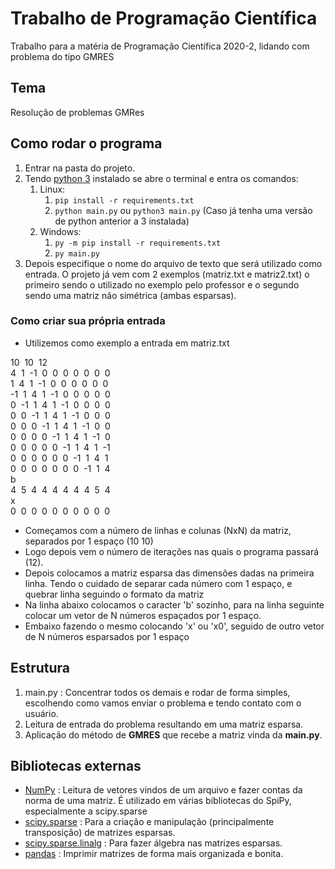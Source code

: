 # Trabalho de Programação Científica

Trabalho para a matéria de Programação Científica 2020-2, lidando com problema do tipo GMRES

## Tema

Resolução de problemas GMRes

## Como rodar o programa

1. Entrar na pasta do projeto.
2. Tendo [python 3](https://www.python.org/downloads/) instalado se abre o terminal e entra os comandos:
   1. Linux:
      1. `pip install -r requirements.txt`
      2. `python main.py` ou `python3 main.py` (Caso já tenha uma versão de python anterior a 3 instalada)
   2. Windows:
      1. `py -m pip install -r requirements.txt`
      2. `py main.py`
3. Depois especifique o nome do arquivo de texto que será utilizado como entrada. O projeto já vem com 2 exemplos (matriz.txt e matriz2.txt) o primeiro sendo o utilizado no exemplo pelo professor e o segundo sendo uma matriz não simétrica (ambas esparsas).

### Como criar sua própria entrada

- Utilizemos como exemplo a entrada em matriz.txt

10  10  12\
4  1  -1  0  0  0  0  0  0  0\
1  4  1  -1  0  0  0  0  0  0\
-1  1  4  1  -1  0  0  0  0  0\
0  -1  1  4  1  -1  0  0  0  0\
0  0  -1  1  4  1  -1  0  0  0\
0  0  0  -1  1  4  1  -1  0  0\
0  0  0  0  -1  1  4  1  -1  0\
0  0  0  0  0  -1  1  4  1  -1\
0  0  0  0  0  0  -1  1  4  1\
0  0  0  0  0  0  0  -1  1  4\
b\
4  5  4  4  4  4  4  4  5  4\
x\
0  0  0  0  0  0  0  0  0  0

- Começamos com a número de linhas e colunas (NxN) da matriz, separados por 1 espaço (10 10)
- Logo depois vem o número de iterações nas quais o programa passará (12).
- Depois colocamos a matriz esparsa das dimensões dadas na primeira linha. Tendo o cuidado de separar cada número com 1 espaço, e quebrar linha seguindo o formato da matriz
- Na linha abaixo colocamos o caracter 'b' sozinho, para na linha seguinte colocar um vetor de N números espaçados por 1 espaço.
- Embaixo fazendo o mesmo colocando 'x' ou 'x0', seguido de outro vetor de N números esparsados por 1 espaço

## Estrutura

1. main.py : Concentrar todos os demais e rodar de forma simples, escolhendo como vamos enviar o problema e tendo contato com o usuário.
2. Leitura de entrada do problema resultando em uma matriz esparsa.
3. Aplicação do método de **GMRES** que recebe a matriz vinda da **main.py**.

## Bibliotecas externas

- [NumPy](https://numpy.org/) : Leitura de vetores vindos de um arquivo e fazer contas da norma de uma matriz. É utilizado em várias bibliotecas do SpiPy, especialmente a scipy.sparse
- [scipy.sparse](https://docs.scipy.org/doc/scipy/reference/sparse.html) : Para a criação e manipulação (principalmente transposição) de matrizes esparsas.
- [scipy.sparse.linalg](<https://docs.scipy.org/doc/scipy/reference/sparse.linalg.html#module-scipy.sparse.linalg>) : Para fazer álgebra nas matrizes esparsas.
- [pandas](https://pandas.pydata.org/docs/) : Imprimir matrizes de forma mais organizada e bonita.
  
